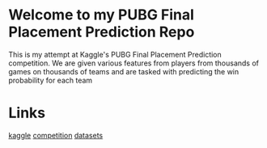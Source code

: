 # Welcome to my PUBG Final Placement Prediction Repo
This is my attempt at Kaggle's PUBG Final Placement Prediction competition. We are given various features from players from thousands of games on thousands of teams and are tasked with predicting the win probability for each team

# Links
[kaggle](https://www.kaggle.com/)
[competition](https://www.kaggle.com/c/pubg-finish-placement-prediction/)
[datasets](https://www.kaggle.com/c/pubg-finish-placement-prediction/data)
